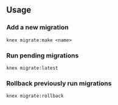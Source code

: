 ## Usage

### Add a new migration

```
knex migrate:make <name>
```

### Run pending migrations

```
knex migrate:latest
```

### Rollback previously run migrations

```
knex migrate:rollback
```